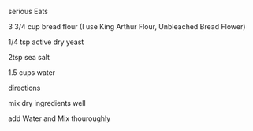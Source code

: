 serious Eats

3 3/4 cup bread flour (I use King Arthur Flour, Unbleached Bread Flower)

1/4 tsp active dry yeast

2tsp sea salt

1.5 cups water

directions

mix dry ingredients well

add Water and Mix thouroughly

